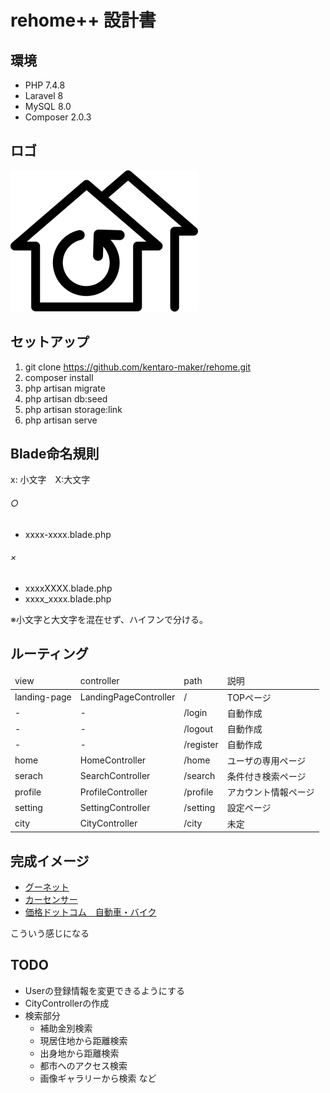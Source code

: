 # rehome++ 設計書

## 環境
* PHP 7.4.8
* Laravel 8
* MySQL 8.0
* Composer 2.0.3

## ロゴ
![rehome Logo](document-image/rehome_logo_w300.png)

## セットアップ
1. git clone https://github.com/kentaro-maker/rehome.git
2. composer install
3. php artisan migrate
4. php artisan db:seed
5. php artisan storage:link
6. php artisan serve

## Blade命名規則
x: 小文字　X:大文字

###### ○
* xxxx-xxxx.blade.php
###### ×
* xxxxXXXX.blade.php
* xxxx_xxxx.blade.php

※小文字と大文字を混在せず、ハイフンで分ける。

## ルーティング
<table>
    <thead>
        <tr>
            <td>view</td>
            <td>controller</td>
            <td>path</td>
            <td>説明</td>
        </tr>
    </thead>
    <tbody>
        <tr>
            <td>landing-page</td>
            <td>LandingPageController</td>
            <td>/</td>
            <td>TOPページ</td>
        </tr>
        <tr>
            <td>-</td>
            <td>-</td>
            <td>/login</td>
            <td>自動作成</td>
        </tr>
        <tr>
            <td>-</td>
            <td>-</td>
            <td>/logout</td>
            <td>自動作成</td>
        </tr>
        <tr>
            <td>-</td>
            <td>-</td>
            <td>/register</td>
            <td>自動作成</td>
        </tr>
        <tr>
            <td>home</td>
            <td>HomeController</td>
            <td>/home</td>
            <td>ユーザの専用ページ</td>
        </tr>
        <tr>
            <td>serach</td>
            <td>SearchController</td>
            <td>/search</td>
            <td>条件付き検索ページ</td>
        </tr>
        <tr>
            <td>profile</td>
            <td>ProfileController</td>
            <td>/profile</td>
            <td>アカウント情報ページ</td>
        </tr>
        <tr>
            <td>setting</td>
            <td>SettingController</td>
            <td>/setting</td>
            <td>設定ページ</td>
        </tr>
        <tr>
            <td>city</td>
            <td>CityController</td>
            <td>/city</td>
            <td>未定</td>
        </tr>
    </tbody>
</table>

## 完成イメージ
* [グーネット](https://www.goo-net.com/)
* [カーセンサー](https://www.carsensor.net/)
* [価格ドットコム　自動車・バイク](https://kakaku.com/kuruma/used/)

こういう感じになる

## TODO
* Userの登録情報を変更できるようにする
* CityControllerの作成
* 検索部分 
    * 補助金別検索
    * 現居住地から距離検索
    * 出身地から距離検索
    * 都市へのアクセス検索
    * 画像ギャラリーから検索
    など
